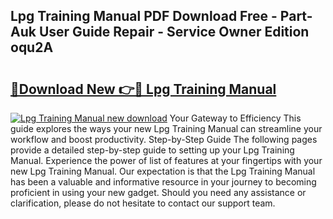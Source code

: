 ## Lpg Training Manual PDF Download Free - Part-Auk User Guide Repair - Service Owner Edition oqu2A

# <h2><a href="http://bc55172.oget.top/?id=Lpg+Training+Manual">🔗Download New 👉🔴 Lpg Training Manual</a></h2>

[![Lpg Training Manual new download](https://i.imgur.com/5g1atiW.png)](http://bc55172.oget.top/?id=Lpg+Training+Manual)
Your Gateway to Efficiency This guide explores the ways your new Lpg Training Manual can streamline your workflow and boost productivity. Step-by-Step Guide The following pages provide a detailed step-by-step guide to setting up your Lpg Training Manual. Experience the power of list of features at your fingertips with your new Lpg Training Manual. Our expectation is that the Lpg Training Manual has been a valuable and informative resource in your journey to becoming proficient in using your new gadget. Should you need any assistance or clarification, please do not hesitate to contact our support team.
